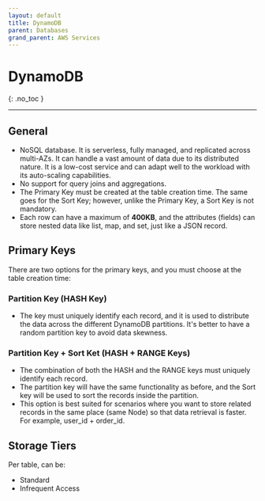 ```yaml
---
layout: default
title: DynamoDB
parent: Databases
grand_parent: AWS Services
---
```


# DynamoDB
{: .no_toc }

---

## General

- NoSQL database. It is serverless, fully managed, and replicated across multi-AZs. It can handle a vast amount of data due to its distributed nature. It is a low-cost service and can adapt well to the workload with its auto-scaling capabilities.
- No support for query joins and aggregations.
- The Primary Key must be created at the table creation time. The same goes for the Sort Key; however, unlike the Primary Key, a Sort Key is not mandatory.
- Each row can have a maximum of **400KB**, and the attributes (fields) can store nested data like list, map, and set, just like a JSON record.

## Primary Keys

There are two options for the primary keys, and you must choose at the table creation time:

### Partition Key (HASH Key)

- The key must uniquely identify each record, and it is used to distribute the data across the different DynamoDB partitions. It's better to have a random partition key to avoid data skewness.


### Partition Key + Sort Ket (HASH + RANGE Keys)

- The combination of both the HASH and the RANGE keys must uniquely identify each record.
- The partition key will have the same functionality as before, and the Sort key will be used to sort the records inside the partition.
- This option is best suited for scenarios where you want to store related records in the same place (same Node) so that data retrieval is faster. For example, user_id + order_id.

## Storage Tiers

Per table, can be:

- Standard
- Infrequent Access 